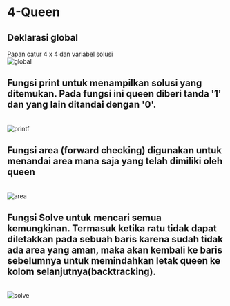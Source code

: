 # 4-Queen
## Deklarasi global
Papan catur 4 x 4 dan variabel solusi
<br/>![global](https://user-images.githubusercontent.com/56763570/78850716-b7133500-79cc-11ea-9cd1-1240437483ea.PNG)<br/>
## Fungsi print untuk menampilkan solusi yang ditemukan. Pada fungsi ini  queen diberi tanda '1' dan yang lain ditandai dengan '0'. 
<br/>![printf](https://user-images.githubusercontent.com/56763570/78851142-ebd3bc00-79cd-11ea-9eb5-e304f73f6f6d.PNG)<br/>
## Fungsi area (forward checking) digunakan untuk menandai area mana saja yang telah dimiliki oleh queen
<br/>![area](https://user-images.githubusercontent.com/56763570/78851289-48cf7200-79ce-11ea-8b4b-bd4c9287461a.PNG)<br/>
## Fungsi Solve untuk mencari semua kemungkinan. Termasuk ketika ratu tidak dapat diletakkan pada sebuah baris karena sudah tidak ada area yang aman, maka akan kembali ke baris sebelumnya untuk memindahkan letak queen ke kolom selanjutnya(backtracking).
<br/>![solve](https://user-images.githubusercontent.com/56763570/78851809-9e584e80-79cf-11ea-895c-c22006dd13bb.PNG)<br/>
